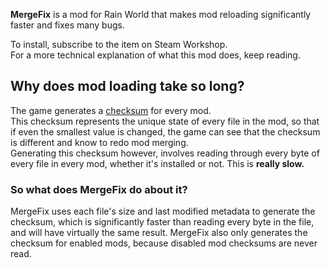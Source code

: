 **MergeFix** is a mod for Rain World that makes mod reloading significantly faster and fixes many bugs.

To install, subscribe to the item on Steam Workshop.  
For a more technical explanation of what this mod does, keep reading.  

## Why does mod loading take so long?
The game generates a [checksum](https://en.wikipedia.org/wiki/Checksum) for every mod.  
This checksum represents the unique state of every file in the mod, so that if even the smallest value is changed, the game can see that the checksum is different and know to redo mod merging.  
Generating this checksum however, involves reading through every byte of every file in every mod, whether it's installed or not. This is **really slow.**
### So what does MergeFix do about it?
MergeFix uses each file's size and last modified metadata to generate the checksum, which is significantly faster than reading every byte in the file, and will have virtually the same result. MergeFix also only generates the checksum for enabled mods, because disabled mod checksums are never read.
